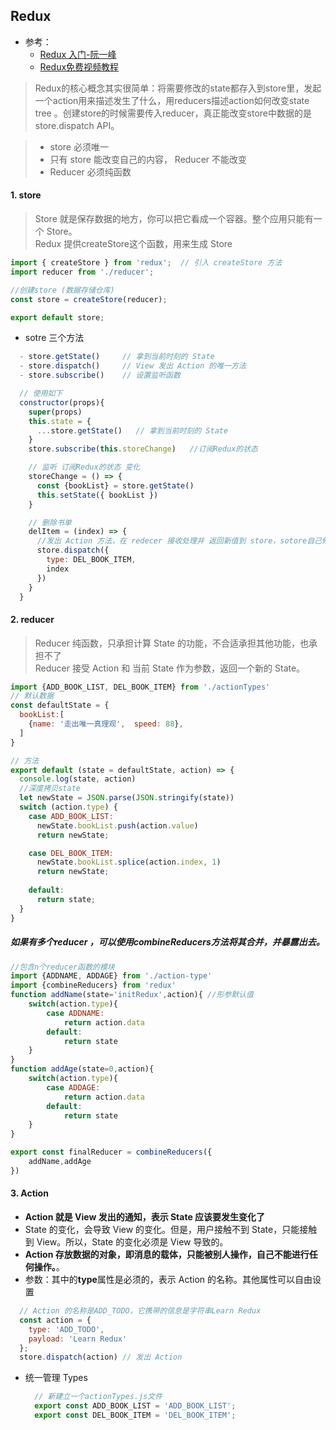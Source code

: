 ## Redux
- 参考：
  - [Redux 入门-阮一峰](http://www.ruanyifeng.com/blog/2016/09/redux_tutorial_part_one_basic_usages.html)   
  - [Redux免费视频教程](https://jspang.com/detailed?id=48#toc266)  

>Redux的核心概念其实很简单：将需要修改的state都存入到store里，发起一个action用来描述发生了什么，用reducers描述action如何改变state tree 。创建store的时候需要传入reducer，真正能改变store中数据的是store.dispatch API。

> - store 必须唯一    
> - 只有 store 能改变自己的内容， Reducer 不能改变    
> - Reducer 必须纯函数    

#### 1. store
> Store 就是保存数据的地方，你可以把它看成一个容器。整个应用只能有一个 Store。  
> Redux 提供createStore这个函数，用来生成 Store  

```js
import { createStore } from 'redux';  // 引入 createStore 方法
import reducer from './reducer';

//创建store (数据存储仓库)
const store = createStore(reducer);

export default store;
```

- sotre 三个方法
```js
  - store.getState()     // 拿到当前时刻的 State
  - store.dispatch()     // View 发出 Action 的唯一方法
  - store.subscribe()    // 设置监听函数

  // 使用如下
  constructor(props){
    super(props)
    this.state = {
      ...store.getState()   // 拿到当前时刻的 State
    }
    store.subscribe(this.storeChange)   //订阅Redux的状态

    // 监听 订阅Redux的状态 变化
    storeChange = () => {
      const {bookList} = store.getState()
      this.setState({ bookList })
    }

    // 删除书单
    delItem = (index) => {
      //发出 Action 方法，在 redecer 接收处理并 返回新值到 store，sotore自己修改state
      store.dispatch({
        type: DEL_BOOK_ITEM,
        index
      })
    }
  }
```
#### 2. reducer
> Reducer 纯函数，只承担计算 State 的功能，不合适承担其他功能，也承担不了  
> Reducer 接受 Action 和 当前 State 作为参数，返回一个新的 State。   

```js
import {ADD_BOOK_LIST, DEL_BOOK_ITEM} from './actionTypes'
// 默认数据
const defaultState = {
  bookList:[
    {name: '走出唯一真理观',  speed: 88},
  ]
}    

// 方法
export default (state = defaultState, action) => {
  console.log(state, action)
  //深度拷贝state
  let newState = JSON.parse(JSON.stringify(state)) 
  switch (action.type) {
    case ADD_BOOK_LIST:
      newState.bookList.push(action.value)
      return newState;

    case DEL_BOOK_ITEM:
      newState.bookList.splice(action.index, 1)  
      return newState;
      
    default: 
      return state;
  }
}
```
##### 如果有多个reducer ，可以使用combineReducers方法将其合并，并暴露出去。
```js
//包含n个reducer函数的模块
import {ADDNAME, ADDAGE} from './action-type'
import {combineReducers} from 'redux'
function addName(state='initRedux',action){ //形参默认值
    switch(action.type){
        case ADDNAME:
            return action.data
        default:
            return state
    }
}
function addAge(state=0,action){
    switch(action.type){
        case ADDAGE:
            return action.data
        default:
            return state
    }
}

export const finalReducer = combineReducers({
    addName,addAge
})
```
#### 3. Action
- **Action 就是 View 发出的通知，表示 State 应该要发生变化了**  
- State 的变化，会导致 View 的变化。但是，用户接触不到 State，只能接触到 View。所以，State 的变化必须是 View 导致的。  
- **Action 存放数据的对象，即消息的载体，只能被别人操作，自己不能进行任何操作。**。
- 参数：其中的**type**属性是必须的，表示 Action 的名称。其他属性可以自由设置  

```js
  // Action 的名称是ADD_TODO，它携带的信息是字符串Learn Redux
  const action = {
    type: 'ADD_TODO',
    payload: 'Learn Redux'
  };
  store.dispatch(action) // 发出 Action
```

- 统一管理 Types
  ```js
    // 新建立一个actionTypes.js文件
    export const ADD_BOOK_LIST = 'ADD_BOOK_LIST';
    export const DEL_BOOK_ITEM = 'DEL_BOOK_ITEM';

  ```